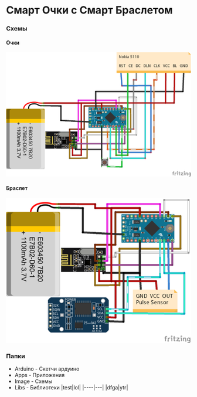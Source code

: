# Смарт Очки с  Смарт Браслетом
### Схемы

#### Очки
![Screenshot](Images/Glasses.png)
#### Браслет
![Screenshot](Images/Watch.png)
### Папки
- Arduino - Скетчи ардуино
- Apps - Приложения
- Image - Схемы
- Libs - Библиотеки
|test|lol|
|----|---|
|dfga|ytr|

